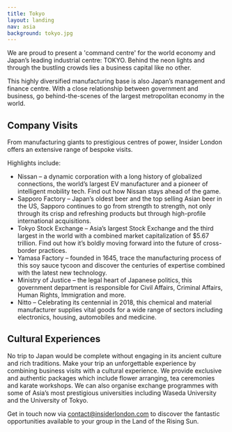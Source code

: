 ```yaml
---
title: Tokyo
layout: landing
nav: asia
background: tokyo.jpg
---
```


We are proud to present a 'command centre' for the world economy and Japan’s leading industrial centre: TOKYO. Behind the neon lights and through the bustling crowds lies a business capital like no other.

This highly diversified manufacturing base is also Japan’s management and finance centre. With a close relationship between government and business, go behind-the-scenes of the largest metropolitan economy in the world.

## Company Visits
From manufacturing giants to prestigious centres of power, Insider London offers an extensive range of bespoke visits.

Highlights include:

 * Nissan – a dynamic corporation with a long history of globalized connections, the world’s largest EV manufacturer and a pioneer of intelligent mobility tech. Find out how Nissan stays ahead of the game.
 * Sapporo Factory – Japan’s oldest beer and the top selling Asian beer in the US, Sapporo continues to go from strength to strength, not only through its crisp and refreshing products but through high-profile international acquisitions.
* Tokyo Stock Exchange – Asia’s largest Stock Exchange and the third largest in the world with a combined market capitalization of $5.67 trillion. Find out how it’s boldly moving forward into the future of cross-border practices.
* Yamasa Factory – founded in 1645, trace the manufacturing process of this soy sauce tycoon and discover the centuries of expertise combined with the latest new technology.
* Ministry of Justice – the legal heart of Japanese politics, this government department is responsible for Civil Affairs, Criminal Affairs, Human Rights, Immigration and more.
* Nitto – Celebrating its centennial in 2018, this chemical and material manufacturer supplies vital goods for a wide range of sectors including electronics, housing, automobiles and medicine.

## Cultural Experiences
No trip to Japan would be complete without engaging in its ancient culture and rich traditions. Make your trip an unforgettable experience by combining business visits with a cultural experience. We provide exclusive and authentic packages which include flower arranging, tea ceremonies and karate workshops.  We can also organise exchange programmes with some of Asia’s most prestigious universities including Waseda University and the University of Tokyo.

Get in touch now via [contact@insiderlondon.com](mailto:contact@insiderlondon.com) to discover the fantastic opportunities available to your group in the Land of the Rising Sun.  
